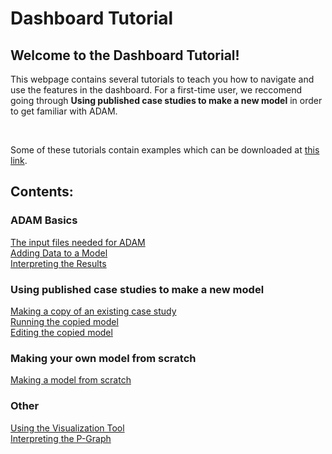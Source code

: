 <h1>Dashboard Tutorial</h1>

<h2>Welcome to the Dashboard Tutorial!</h2>

<p>
    This webpage contains several tutorials to teach you how to navigate and use the features in the dashboard. For a first-time user, we reccomend going through <b>Using published case studies to make a new model</b> in order to get familiar with ADAM. 
</p>

<br>

<p>
    Some of these tutorials contain examples which can be downloaded at 
<a href="https://github.com/zavalab/ADAM_Documentation/tree/main/Downloadable_content">this link</a>.
</p>

<h2>Contents:</h2>

<h3>ADAM Basics</h3>
<a href="/ADAM_Documentation/input_files.html">The input files needed for ADAM</a>
<br>
<a href="/ADAM_Documentation/dashboard_input_data.html">Adding Data to a Model</a>
<br>
<a href="/ADAM_Documentation/dashboard_results.html">Interpreting the Results</a>
<h3>Using published case studies to make a new model</h3>
<a href="/ADAM_Documentation/dashboard_copy_model.html">Making a copy of an existing case study</a>
<br>
<a href="/ADAM_Documentation/dashboard_run_model.html">Running the copied model</a>
<br>
<a href="/ADAM_Documentation/dashboard_edit_model.html">Editing the copied model</a>
<h3>Making your own model from scratch</h3>
<a href="/ADAM_Documentation/dashboard_new_model.html">Making a model from scratch</a>
<h3>Other</h3>
<a href="/ADAM_Documentation/dashboard_vis_tool.html">Using the Visualization Tool</a>
<br>
<a href="/ADAM_Documentation/dashboard_p_graph.html">Interpreting the P-Graph</a>

<!--
<br>
<a href="prod_database.html">Using the Product Database - still in progress</a>
<br>
<a href="tech_database.html">Using the Technology Database - still in progress</a>
-->

